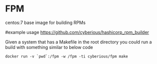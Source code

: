 # FPM

centos:7 base image for building RPMs

#example usage https://github.com/cyberious/hashicorp_rpm_builder


Given a system that has a Makefile in the root directory you could run a build with something similar to below code

```shell
docker run -v `pwd`:/fpm -w /fpm -ti cyberious/fpm make
```
